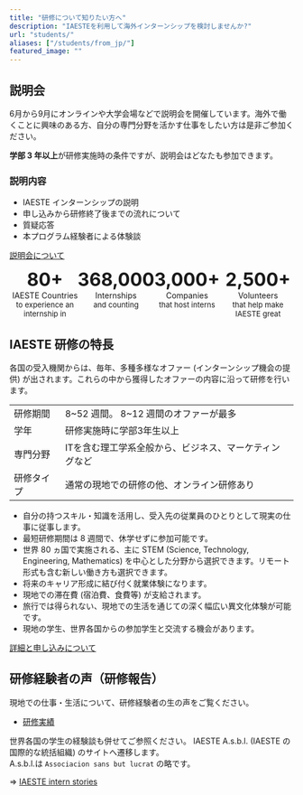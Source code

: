 ```yaml
---
title: "研修について知りたい方へ"
description: "IAESTEを利用して海外インターンシップを検討しませんか?"
url: "students/"
aliases: ["/students/from_jp/"]
featured_image: ""
---
```


## 説明会

6月から9月にオンラインや大学会場などで説明会を開催しています。海外で働くことに興味のある方、自分の専門分野を活かす仕事をしたい方は是非ご参加ください。

**学部 3 年以上**が研修実施時の条件ですが、説明会はどなたも参加できます。

### 説明内容

- IAESTE インターンシップの説明
- 申し込みから研修終了後までの流れについて
- 質疑応答
- 本プログラム経験者による体験談

[説明会について](information-session.md)

<div align="center">
  <div style="display: flex;">
    <div style="text-align: center; width: 25%; display: flex; flex-direction: column; align-items: center;">
      <img src="/images/countries.png" alt="">
      <strong>
        <font size="+3">80+</font>
      </strong>
      <span>IAESTE Countries</span>
      <font size="2">to experience an internship in</font>
    </div>
    <div style="text-align: center; width: 25%; display: flex; flex-direction: column; align-items: center;">
      <img src="/images/internship.png" alt="">
      <strong>
        <font size="+3">368,000</font>
      </strong>
      <span>Internships</span>
      <font size="2">and counting</font>
    </div>
    <div style="text-align: center; width: 25%; display: flex; flex-direction: column; align-items: center;">
      <img src="/images/companies.png" alt="">
      <strong>
        <font size="+3">3,000+</font>
      </strong>
      <span>Companies</span>
      <font size="2">that host interns</font>
    </div>
    <div style="text-align: center; width: 25%; display: flex; flex-direction: column; align-items: center;">
      <img src="/images/volunteers.png" alt="">
      <strong>
        <font size="+3">2,500+</font>
      </strong>
      <span>Volunteers</span>
      <font size="2">that help make IAESTE great</font>
    </div>
  </div>
</div>

## IAESTE 研修の特長

各国の受入機関からは、毎年、多種多様なオファー (インターンシップ機会の提供) が出されます。これらの中から獲得したオファーの内容に沿って研修を行います。

<div align="center">
<table>
  <tr>
    <td>研修期間</td>
    <td> 8~52 週間。 8~12 週間のオファーが最多</td>
  </tr>
  <tr>
    <td>学年</td>
    <td>研修実施時に学部3年生以上</td>
  </tr>
  <tr>
    <td>専門分野</td>
    <td>ITを含む理工学系全般から、ビジネス、マーケティングなど</td>
  </tr>
  <tr>
    <td>研修タイプ</td>
    <td>通常の現地での研修の他、オンライン研修あり</td>
  </tr>
</table>
</div>

- 自分の持つスキル・知識を活用し、受入先の従業員のひとりとして現実の仕事に従事します。
- 最短研修期間は 8 週間で、休学せずに参加可能です。
- 世界 80 ヵ国で実施される、主に STEM (Science, Technology, Engineering, Mathematics) を中心とした分野から選択できます。リモート形式も含む新しい働き方も選択できます。
- 将来のキャリア形成に結び付く就業体験になります。
- 現地での滞在費 (宿泊費、食費等) が支給されます。
- 旅行では得られない、現地での生活を通じての深く幅広い異文化体験が可能です。
- 現地の学生、世界各国からの参加学生と交流する機会があります。

[詳細と申し込みについて](how-it-works.md)

## 研修経験者の声（研修報告）

現地での仕事・生活について、研修経験者の生の声をご覧ください。

- [研修実績](reports.md)

世界各国の学生の経験談も併せてご参照ください。 IAESTE A.s.b.l. (IAESTE の国際的な統括組織) のサイトへ遷移します。<br>
A.s.b.l.は `Associacion sans but lucrat` の略です。

⇒ [IAESTE intern stories](https://iaeste.org/student-testimonials/)
